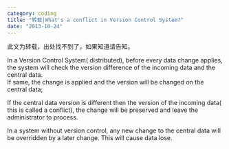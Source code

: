```yaml
---
category: coding
title: "转载|What's a conflict in Version Control System?"
date: "2013-10-24"
---
```


此文为转载，出处找不到了，如果知道请告知。

In a Version Control System( distributed), before every data change applies, the system will check the version difference of the incoming data and the central data.  
If same, the change is applied and the version will be changed on the central data;

If the central data version is different then the version of the incoming data( this is called a conflict), the change will be preserved and leave the administrator to process.

In a system without version control, any new change to the central data will be overridden by a later change. This will cause data lose.
